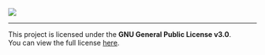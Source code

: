 <img src="https://sola.ysz.life/og-image.png">

---


This project is licensed under the **GNU General Public License v3.0**.  
You can view the full license [here](./LICENSE).
